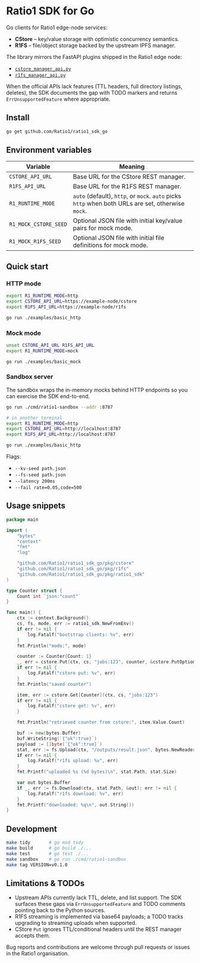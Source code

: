 # Ratio1 SDK for Go

Go clients for Ratio1 edge-node services:

- **CStore** – key/value storage with optimistic concurrency semantics.
- **R1FS** – file/object storage backed by the upstream IPFS manager.

The library mirrors the FastAPI plugins shipped in the Ratio1 edge node:

- [`cstore_manager_api.py`](https://github.com/Ratio1/edge_node/blob/main/extensions/business/cstore/cstore_manager_api.py)
- [`r1fs_manager_api.py`](https://github.com/Ratio1/edge_node/blob/main/extensions/business/r1fs/r1fs_manager_api.py)

When the official APIs lack features (TTL headers, full directory listings, deletes), the SDK documents the gap with TODO markers and returns `ErrUnsupportedFeature` where appropriate.

## Install

```bash
go get github.com/Ratio1/ratio1_sdk_go
```

## Environment variables

| Variable | Meaning |
| --- | --- |
| `CSTORE_API_URL` | Base URL for the CStore REST manager. |
| `R1FS_API_URL` | Base URL for the R1FS REST manager. |
| `R1_RUNTIME_MODE` | `auto` (default), `http`, or `mock`. `auto` picks `http` when both URLs are set, otherwise `mock`. |
| `R1_MOCK_CSTORE_SEED` | Optional JSON file with initial key/value pairs for mock mode. |
| `R1_MOCK_R1FS_SEED` | Optional JSON file with initial file definitions for mock mode. |

## Quick start

### HTTP mode

```bash
export R1_RUNTIME_MODE=http
export CSTORE_API_URL=https://example-node/cstore
export R1FS_API_URL=https://example-node/r1fs

go run ./examples/basic_http
```

### Mock mode

```bash
unset CSTORE_API_URL R1FS_API_URL
export R1_RUNTIME_MODE=mock

go run ./examples/basic_mock
```

### Sandbox server

The sandbox wraps the in-memory mocks behind HTTP endpoints so you can exercise the SDK end-to-end.

```bash
go run ./cmd/ratio1-sandbox --addr :8787

# in another terminal
export R1_RUNTIME_MODE=http
export CSTORE_API_URL=http://localhost:8787
export R1FS_API_URL=http://localhost:8787

go run ./examples/basic_http
```

Flags:

- `--kv-seed path.json`
- `--fs-seed path.json`
- `--latency 200ms`
- `--fail rate=0.05,code=500`

## Usage snippets

```go
package main

import (
	"bytes"
	"context"
	"fmt"
	"log"

	"github.com/Ratio1/ratio1_sdk_go/pkg/cstore"
	"github.com/Ratio1/ratio1_sdk_go/pkg/r1fs"
	"github.com/Ratio1/ratio1_sdk_go/pkg/ratio1_sdk"
)

type Counter struct {
	Count int `json:"count"`
}

func main() {
	ctx := context.Background()
	cs, fs, mode, err := ratio1_sdk.NewFromEnv()
	if err != nil {
		log.Fatalf("bootstrap clients: %v", err)
	}
	fmt.Println("mode:", mode)

	counter := Counter{Count: 1}
	_, err = cstore.Put(ctx, cs, "jobs:123", counter, &cstore.PutOptions{})
	if err != nil {
		log.Fatalf("cstore put: %v", err)
	}
	fmt.Println("saved counter")

	item, err := cstore.Get[Counter](ctx, cs, "jobs:123")
	if err != nil {
		log.Fatalf("cstore get: %v", err)
	}

	fmt.Println("retrieved counter from cstore:", item.Value.Count)

	buf := new(bytes.Buffer)
	buf.WriteString(`{"ok":true}`)
	payload := []byte(`{"ok":true}`)
	stat, err := fs.Upload(ctx, "/outputs/result.json", bytes.NewReader(payload), int64(len(payload)), &r1fs.UploadOptions{ContentType: "application/json"})
	if err != nil {
		log.Fatalf("r1fs upload: %v", err)
	}
	fmt.Printf("uploaded %s (%d bytes)\n", stat.Path, stat.Size)

	var out bytes.Buffer
	if _, err := fs.Download(ctx, stat.Path, &out); err != nil {
		log.Fatalf("r1fs download: %v", err)
	}
	fmt.Printf("downloaded: %q\n", out.String())
}
```

## Development

```bash
make tidy       # go mod tidy
make build      # go build ./...
make test       # go test ./...
make sandbox    # go run ./cmd/ratio1-sandbox
make tag VERSION=v0.1.0
```

## Limitations & TODOs

- Upstream APIs currently lack TTL, delete, and list support. The SDK surfaces these gaps via `ErrUnsupportedFeature` and TODO comments pointing back to the Python sources.
- R1FS streaming is implemented via base64 payloads; a TODO tracks upgrading to streaming uploads when supported.
- CStore `Put` ignores TTL/conditional headers until the REST manager accepts them.

Bug reports and contributions are welcome through pull requests or issues in the Ratio1 organisation.
